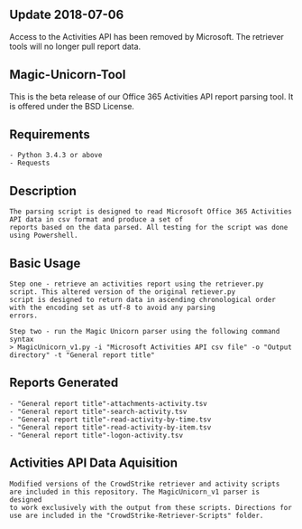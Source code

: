 ## Update 2018-07-06

Access to the Activities API has been removed by Microsoft. The retriever tools will no longer pull report data.









## Magic-Unicorn-Tool

This is the beta release of our Office 365 Activities API report parsing tool. It is offered under the BSD License.

## Requirements
    - Python 3.4.3 or above
    - Requests

## Description
    The parsing script is designed to read Microsoft Office 365 Activities API data in csv format and produce a set of
    reports based on the data parsed. All testing for the script was done using Powershell.

## Basic Usage
    Step one - retrieve an activities report using the retriever.py script. This altered version of the original retiever.py
    script is designed to return data in ascending chronological order with the encoding set as utf-8 to avoid any parsing
    errors.

    Step two - run the Magic Unicorn parser using the following command syntax
    > MagicUnicorn_v1.py -i "Microsoft Activities API csv file" -o "Output directory" -t "General report title"

## Reports Generated
    - "General report title"-attachments-activity.tsv
    - "General report title"-search-activity.tsv
    - "General report title"-read-activity-by-time.tsv
    - "General report title"-read-activity-by-item.tsv
    - "General report title"-logon-activity.tsv

## Activities API Data Aquisition
    Modified versions of the CrowdStrike retriever and activity scripts are included in this repository. The MagicUnicorn_v1 parser is designed 
    to work exclusively with the output from these scripts. Directions for use are included in the "CrowdStrike-Retriever-Scripts" folder.
